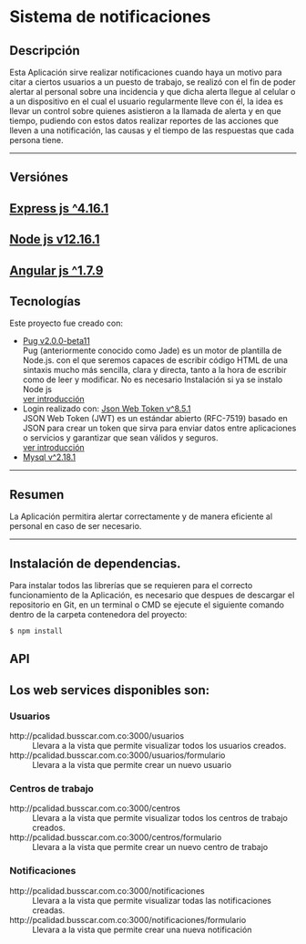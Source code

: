 # Sistema de notificaciones

## Descripción

Esta Aplicación sirve realizar notificaciones cuando haya un motivo para citar a ciertos usuarios a un puesto de trabajo,
se realizó con el fin de poder alertar al personal sobre una incidencia y que dicha alerta llegue al celular o a un dispositivo
en el cual el usuario regularmente lleve con él, la idea es llevar un control sobre quienes asistieron a la llamada de alerta y en que tiempo,
pudiendo con estos datos realizar reportes de las acciones que lleven a una notificación, las causas y el tiempo de las respuestas que cada persona
tiene.


---




## Versiónes

[Express js ^4.16.1](https://expressjs.com/es/)
---
[Node js v12.16.1](https://nodejs.org/en/)
---
[Angular js ^1.7.9](https://code.angularjs.org/1.7.9/docs/api)
---

## Tecnologías
Este proyecto fue creado con:
* [Pug v2.0.0-beta11](https://pugjs.org/api/getting-started.html)  
  Pug (anteriormente conocido como Jade) es un motor de plantilla de Node.js. con el que seremos capaces de escribir código HTML de una sintaxis mucho más sencilla, clara y directa, tanto a la hora de escribir como de leer y modificar. No es necesario Instalación si ya se instalo Node js  
  [ver introducción](https://www.silocreativo.com/introduccion-primeros-pasos-pug/)
* Login realizado con: [Json Web Token v^8.5.1](https://www.jsonwebtoken.io/)  
  JSON Web Token (JWT) es un estándar abierto (RFC-7519) basado en JSON para crear un token que sirva para enviar datos entre aplicaciones o servicios y garantizar que sean válidos y seguros.  
  [ver introducción](https://platzi.com/blog/introduccion-json-web-tokens/)
* [Mysql v^2.18.1](https://github.com/mysqljs/mysql)
---

## Resumen

La Aplicación permitira alertar correctamente y de manera eficiente al personal en caso de ser necesario.


---

## Instalación de dependencias.

Para instalar todos las librerías que se requieren para el correcto funcionamiento de la Aplicación, es necesario que despues de descargar el repositorio en Git, en un terminal o CMD se ejecute el siguiente comando dentro de la carpeta contenedora del proyecto:

```
$ npm install
```

## API

## Los web services disponibles son:


### Usuarios


<dl>
  <dt>http://pcalidad.busscar.com.co:3000/usuarios</dt>
  <dd>Llevara a la vista que permite visualizar todos los usuarios creados.</dd>

  <dt>http://pcalidad.busscar.com.co:3000/usuarios/formulario</dt>
    <dd>Llevara a la vista que permite crear un nuevo usuario</dd>
</dl>


### Centros de trabajo


<dl>
  <dt>http://pcalidad.busscar.com.co:3000/centros</dt>
  <dd>Llevara a la vista que permite visualizar todos los centros de trabajo creados.</dd>

  <dt>http://pcalidad.busscar.com.co:3000/centros/formulario</dt>
    <dd>Llevara a la vista que permite crear un nuevo centro de trabajo</dd>
</dl>

### Notificaciones


<dl>
  <dt>http://pcalidad.busscar.com.co:3000/notificaciones</dt>
  <dd>Llevara a la vista que permite visualizar todas las notificaciones creadas.</dd>

  <dt>http://pcalidad.busscar.com.co:3000/notificaciones/formulario</dt>
    <dd>Llevara a la vista que permite crear una nueva notificación</dd>
</dl>
